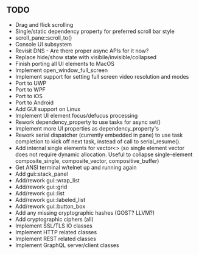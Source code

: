 ## TODO

* Drag and flick scrolling
* Single/static dependency property for preferred scroll bar style
* scroll_pane::scroll_to()
* Console UI subsystem
* Revisit DNS - Are there proper async APIs for it now?
* Replace hide/show state with visibile/invisible/collapsed
* Finish porting all UI elements to MacOS
* Implement open_window_full_screen
* Implement support for setting full screen video resolution and modes
* Port to UWP
* Port to WPF
* Port to iOS
* Port to Android
* Add GUI support on Linux
* Implement UI element focus/defucus processing
* Rework dependency_property to use tasks for async set()
* Implement more UI properties as dependency_property's
* Rework serial dispatcher (currently embedded in pane) to use task completion to kick off next task, instead of call to serial_resume().
* Add internal single elements for vector<> (so single element vector does not require dynamic allocation.  Useful to collapse single-element composite_single, composite_vector, compositive_buffer)
* Get ANSI terminal w/telnet up and running again
* Add gui::stack_panel
* Add/rework gui::wrap_list
* Add/rework gui::grid
* Add/rework gui::list
* Add/rework gui::labeled_list
* Add/rework gui::button_box
* Add any missing cryptographic hashes (GOST? LLVM?)
* Add cryptographic ciphers (all)
* Implement SSL/TLS IO classes
* Implement HTTP related classes
* Implement REST related classes
* Implement GraphQL server/client classes

